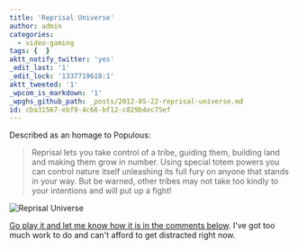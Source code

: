 ```yaml
---
title: 'Reprisal Universe'
author: admin
categories:
  - video-gaming
tags: {  }
aktt_notify_twitter: 'yes'
_edit_last: '1'
_edit_lock: '1337719618:1'
aktt_tweeted: '1'
_wpcom_is_markdown: '1'
_wpghs_github_path: _posts/2012-05-22-reprisal-universe.md
id: cba31567-ebf9-4c66-bf12-c829b4ec75ef
---
```

<p>Described as an homage to Populous:</p>
<blockquote><p>
  Reprisal lets you take control of a tribe, guiding them, building land and making them grow in number. Using special totem powers you can control nature itself unleashing its full fury on anyone that stands in your way. But be warned, other tribes may not take too kindly to your intentions and will put up a fight!
</p></blockquote>
<p><img src="https://chrisenns.com/wp-content/uploads/2012/05/Reprisal-Universe.jpg" alt="Reprisal Universe" title="Reprisal Universe" class="aligncenter size-full wp-image-20429" /></p>
<p><a href="http://www.reprisaluniverse.com/site/#playreprisal">Go play it and let me know how it is in the comments below</a>. I've got too much work to do and can't afford to get distracted right now.</p>
